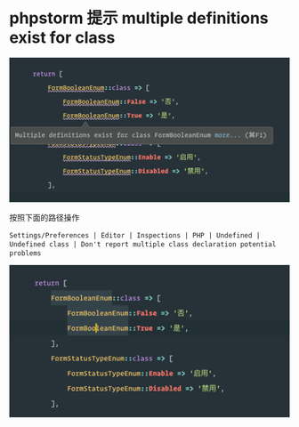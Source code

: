 # phpstorm 提示 multiple definitions exist for class

![](/assets/phpstorm/mutiple-definitions-exist-for-class-warning.png)

按照下面的路径操作

```
Settings/Preferences | Editor | Inspections | PHP | Undefined | Undefined class | Don't report multiple class declaration potential problems
```

![](/assets/phpstorm/ignore-mutiple-definitions-exist-for-class-warning.png)
